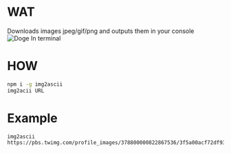 # WAT
Downloads images jpeg/gif/png and outputs them in your console
![Doge In terminal](https://syzer.github.com/img2ascii/doge.png)

# HOW
```bash
npm i -g img2ascii
img2acii URL
```
# Example
```
img2ascii https://pbs.twimg.com/profile_images/378800000822867536/3f5a00acf72df93528b6bb7cd0a4fd0c.jpeg
```